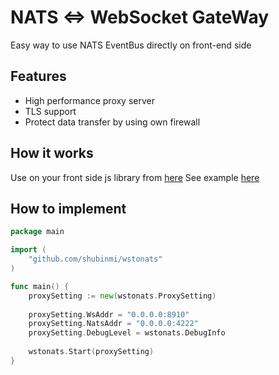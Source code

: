 # NATS <=> WebSocket GateWay

Easy way to use NATS EventBus directly on front-end side

## Features
- High performance proxy server
- TLS support
- Protect data transfer by using own firewall

## How it works

Use on your front side js library from [here](https://github.com/isobit/websocket-nats)
See example [here](https://github.com/shubinmi/wstonats/tree/master/example)

## How to implement

```go
package main

import (
	"github.com/shubinmi/wstonats"
)

func main() {
	proxySetting := new(wstonats.ProxySetting)
	
	proxySetting.WsAddr = "0.0.0.0:8910"
	proxySetting.NatsAddr = "0.0.0.0:4222"
	proxySetting.DebugLevel = wstonats.DebugInfo
    
	wstonats.Start(proxySetting)
}
```
